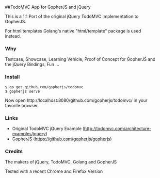 ##TodoMVC App for GopherJS and jQuery

This is a 1:1 Port of the original jQuery TodoMVC Implementation to GopherJS.

For html templates Golang's native "html/template" package is used instead.

### Why

Testcase, Showcase, Learning Vehicle, Proof of Concept for GopherJS and the jQuery Bindings, Fun ...

### Install 

    $ go get github.com/gopherjs/todomvc
    $ gopherjs serve

Now open http://localhost:8080/github.com/gopherjs/todomvc/ in your favorite browser

### Links

- Original TodoMVC jQuery Example (http://todomvc.com/architecture-examples/jquery)
- GopherJS (https://github.com/gopherjs/gopherjs)


### Credits 

The makers of jQuery, TodoMVC, Golang and GopherJS

Tested with a recent Chrome and Firefox Version

